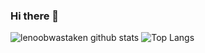 ### Hi there 👋
![lenoobwastaken github stats](https://github-readme-stats.vercel.app/api?username=lenoobwastaken&show_icons=true&hide_border=true)
![Top Langs](https://github-readme-stats.vercel.app/api/top-langs/?username=lenoobwastaken&theme=tokyonight)

<!--
**lenoobwastaken/lenoobwastaken** is a ✨ _special_ ✨ repository because its `README.md` (this file) appears on your GitHub profile.

Here are some ideas to get you started:

- 🔭 I’m currently working on ...
- 🌱 I’m currently learning ...
- 👯 I’m looking to collaborate on ...
- 🤔 I’m looking for help with ...
- 💬 Ask me about ...
- 📫 How to reach me: ...
- 😄 Pronouns: ...
- ⚡ Fun fact: ...
-->
